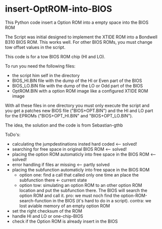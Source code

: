 # insert-OptROM-into-BIOS
This Python code insert a Option ROM into a empty space into the BIOS ROM

The Script was initial designed to implement the XTIDE ROM into a Bondwell B310 BIOS ROM. This works well. For other BIOS ROMs, you must change tow offset values in the script.

This code is for a tow BIOS ROM chip (HI and LO).

To run you need the following files:
  * the script him self in the directory
  * BIOS_HI.BIN file with the dump of the HI or Even part of the BIOS
  * BIOS_LO.BIN file with the dump of the LO or Odd  part of the BIOS
  * OptROM.BIN with a option ROM image like a configured XTIDE ROM image


With all these files in one directory you must only execute the script and you get a patches new BIOS file ("BIOS+OPT.BIN") and the HI and LO part for the EPROMs ("BIOS+OPT_HI.BIN" and "BIOS+OPT_LO.BIN").

The idea, the solution and the code is from Sebastian-gthb

ToDo's:
   * calculating the jumpdestinations insted hard coded <-- solved!
   * searching for free space in original BIOS ROM <-- solved!
   * placing the option ROM automaticly into free space in the BIOS ROM  <-- solved!
   * error handling if files ar missing <-- partly solved
   * placing the subfunction automaticly into free space in the BIOS ROM
      - option one: find a call that called only one time an place the subfunction there <- current state
      - option tow: simulating an option ROM to an other option ROM location and put the subfunction there. The BIOS will search the option ROM and call it.
        pro: we must noch find the option-ROM-search-function in the BIOS (it's hard to do in a script). contra: we lost aviable memory of an empty option ROM 
   * set the right checksum of the ROM
   * handle HI and LO or one-chip-BIOS
   * check if the Option ROM is already insert in the BIOS
